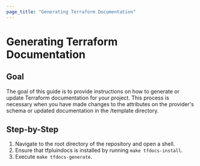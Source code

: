 ```yaml
---
page_title: "Generating Terraform Documentation"
---
```


# Generating Terraform Documentation

## Goal

The goal of this guide is to provide instructions on how to generate or update Terraform documentation for your project. This process is necessary when you have made changes to the attributes on the provider's schema or updated documentation in the /template directory.

## Step-by-Step

1. Navigate to the root directory of the repository and open a shell.
2. Ensure that tfpluindocs is installed by running `make tfdocs-install`.
3. Execute `make tfdocs-generate`.
